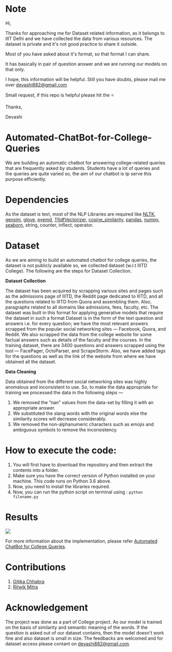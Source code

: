 # Note 

Hi, 

Thanks for approaching me for Dataset related information, as it belongs to IIIT Delhi and we have collected the data from various resources. The dataset is private and it's not good practice to share it outside.

Most of you have asked about it's format, so that format I can share.

It has basically in pair of question answer and we are running our models on that only. 

I hope, this information will be helpful. Still you have doubts, please mail me over devashi882@gmail.com

Small request, if this repo is helpful please hit the ⭐

Thanks,

Devashi


# Automated-ChatBot-for-College-Queries
We are building an automatic chatbot for answering college-related queries that are frequently asked by students. Students have a lot of queries and the queries are quite varied so, the aim of our chatbot is tp serve this purpose efficiently. 

# Dependencies 
As the dataset is text, most of the NLP Libraries are required like [NLTK](https://pypi.org/project/nltk/), [gensim](https://pypi.org/project/gensim/), [glove](https://pypi.org/project/glove/), [pyemd](https://pypi.org/project/pyemd/), [TfidfVectorizer](https://scikit-learn.org/stable/modules/generated/sklearn.feature_extraction.text.TfidfVectorizer.html), [cosine_similarity](https://pypi.org/project/strsim/), [pandas](https://pypi.org/project/pandas/), [numpy](https://pypi.org/project/numpy/), [seaborn](https://pypi.org/project/seaborn/), string, counter, inflect, operator.

# Dataset

As we are aiming to build an automated chatbot for college queries, the dataset is not publicly available so, we collected dataset (w.r.t IIITD College). The following are the steps for Dataset Collection.


**Dataset Collection**

The dataset has been acquired by scrapping various sites and pages such as the admissions page of IIITD, the Reddit page dedicated to IIITD, and all the questions related to IIITD from Quora and assembling them. Also, paragraphs related to all domains like admissions, fees, faculty, etc. The dataset was built in this format for applying generative models that require the dataset in such a format Dataset is in the form of the text question and answers i.e. for every question; we have the most relevant answers scrapped from the popular social networking sites — Facebook, Quora, and Reddit. We also scrapped the data from the college website for some factual answers such as details of the faculty and the courses. In the training dataset, there are 3400 questions and answers scrapped using the tool — FacePager, OctoParser, and ScrapeStorm. Also, we have added tags for the questions as well as the link of the website from where we have obtained all the dataset.

**Data Cleaning**

Data obtained from the different social networking sites was highly anomalous and inconsistent to use. So, to make the data appropriate for training we processed the data in the following steps —
1. We removed the ”nan” values from the data-set by filling it with an appropriate answer.
2. We substituted the slang words with the original words else the similarity scores will decrease considerably.
3. We removed the non-alphanumeric characters such as emojis and ambiguous symbols to remove the inconsistency.

# How to execute the code:

1. You will first have to download the repository and then extract the contents into a folder.
2. Make sure you have the correct version of Python installed on your machine. This code runs on Python 3.6 above.
3. Now, you need to install the libraries required.
5. Now, you can run the python script on terminal using :
`python filename.py`

# Results

[![](http://img.youtube.com/vi/3UbeZPRI3C8/0.jpg)](http://www.youtube.com/watch?v=3UbeZPRI3C8 "Automated ChatBot for College Queries")

For more information about the implementation, please refer [Automated ChatBot for College Queries](https://medium.com/@Devashi_Choudhary/automated-chatbot-for-college-queries-19b03d72e3c8).

# Contributions

1. [Gitika Chhabra](https://github.com/ChhabraGitika)
2. [Ritwik Mitra](https://github.com/ritwik18010)

# Acknowledgement

The project was done as a part of College project. As our model is trained on the basis of similarity and semantic meaning of the words. If the question is asked out of our dataset contains, then the model doesn't work fine and also dataset is small in size. The feedbacks are welcomed and for dataset access please contant on  devashi882@gmail.com.
